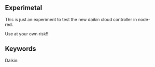 ## Experimetal

This is just an experiment to test the new daikin cloud controller in node-red.

Use at your own risk!!

## Keywords

Daikin